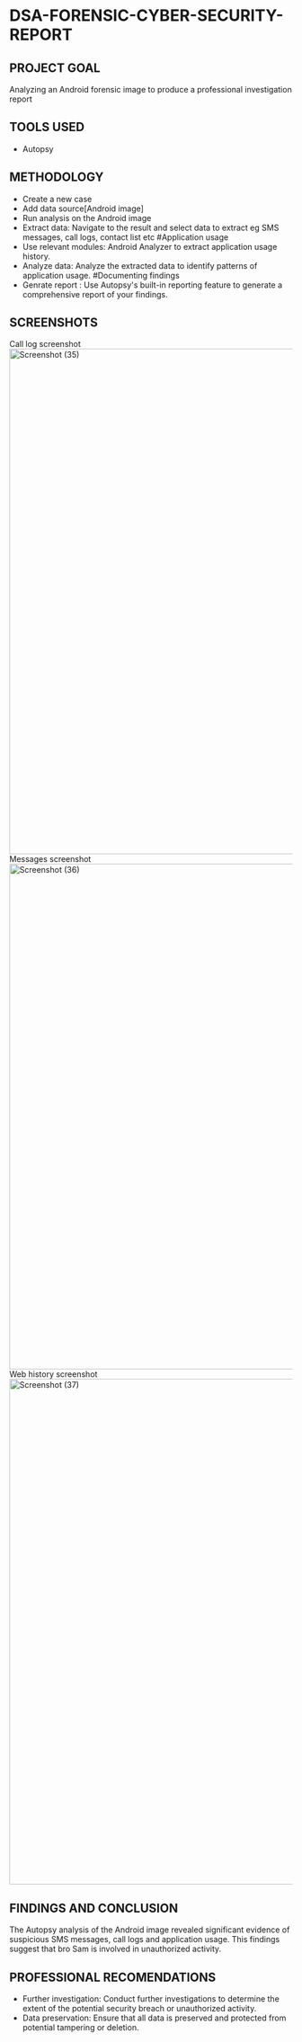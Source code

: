 
# DSA-FORENSIC-CYBER-SECURITY-REPORT
## PROJECT GOAL
Analyzing an Android forensic image to produce a professional investigation report

## TOOLS USED 
- Autopsy

## METHODOLOGY
- Create a new case
- Add data source[Android image]
- Run analysis on the Android image
- Extract data: Navigate to the result and select data to extract eg SMS messages, call logs, contact list etc
#Application usage
- Use relevant modules: Android Analyzer to extract application usage history.
- Analyze data: Analyze the extracted data to identify patterns of application usage.
#Documenting findings 
- Genrate report : Use Autopsy's built-in reporting feature to generate a comprehensive report of your findings.

## SCREENSHOTS
Call log screenshot
<img width="1600" height="900" alt="Screenshot (35)" src="https://github.com/user-attachments/assets/19acfef5-2d7e-404c-8dea-b3f5aceb16b9" />
Messages screenshot
<img width="1600" height="900" alt="Screenshot (36)" src="https://github.com/user-attachments/assets/9905d685-e65e-4411-82af-63d740d05663" />
Web history screenshot
<img width="1600" height="900" alt="Screenshot (37)" src="https://github.com/user-attachments/assets/808153e1-5dae-4895-a894-593a4e793607" />


## FINDINGS AND CONCLUSION
The Autopsy analysis of the Android image revealed significant evidence of suspicious SMS messages, call logs and application usage. This findings suggest that bro Sam 
is involved in unauthorized activity.

## PROFESSIONAL RECOMENDATIONS
- Further investigation: Conduct further investigations to determine the extent of the potential security breach or unauthorized activity.
- Data preservation: Ensure that all data is preserved and protected from potential tampering or deletion.

